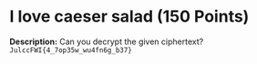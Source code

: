 # I love caeser salad (150 Points)
**Description:** Can you decrypt the given ciphertext? `JulccFWI{4_7op35w_wu4fn6g_b37}`
